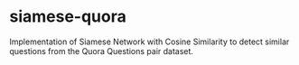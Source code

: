 # siamese-quora
Implementation of Siamese Network with Cosine Similarity to detect similar questions from the Quora Questions pair dataset.
